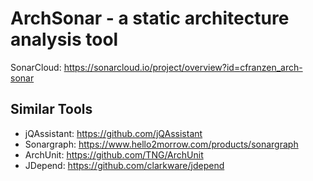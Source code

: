 # ArchSonar - a static architecture analysis tool

SonarCloud: https://sonarcloud.io/project/overview?id=cfranzen_arch-sonar

## Similar Tools
- jQAssistant: https://github.com/jQAssistant
- Sonargraph: https://www.hello2morrow.com/products/sonargraph
- ArchUnit: https://github.com/TNG/ArchUnit
- JDepend: https://github.com/clarkware/jdepend